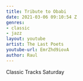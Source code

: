 ```yaml
---
title: Tribute to Obabi
date: 2021-03-06 09:10:54 Z
genres:
- classic
- jazz
layout: youtube
artist: The Last Poets
youtube-url: EmrZhd9iovA
author: Raul
---
```


Classic Tracks Saturday 